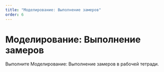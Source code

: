 ```yaml
---
title: "Моделирование: Выполнение замеров"
order: 6
---
```


# Моделирование: Выполнение замеров

Выполните Моделирование: Выполнение замеров в рабочей тетради.